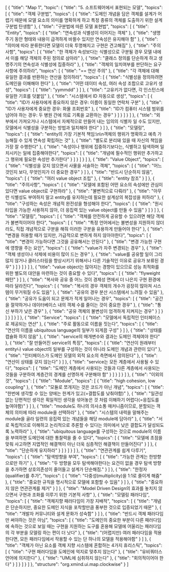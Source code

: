 [
  {
    "title": "Map 1",
    "topic": {
      "title": "5. 소프트웨어에서 표현되는 모델",
      "topics": [
        {
          "title": "객체 구분법",
          "topics": [
            {
              "title": "도메인 개념을 담은 객체를 설계가 어렵기 때문에 모델 요소의 의미를 명확하게 하고 특정 종류의 객체를 도출하기 위한 설계 구분법 탄생함"
            },
            {
              "title": "구분법에 따른 모델 표현법",
              "topics": [
                {
                  "title": "Entity",
                  "topics": [
                    {
                      "title": "연속성과 식별성이 이어지는 객체"
                    },
                    {
                      "title": "생명주기 동안 형태와 내용이 급격하게 바뀔수 있지만 연속성은 유지해야 함"
                    },
                    {
                      "title": "의미에 따라 분류한다면 모델이 더욱 투명해지고 구현은 견고해짐"
                    },
                    {
                      "title": "주의사항",
                      "topics": [
                        {
                          "title": "한 객체가 속성보다는 식별성으로 구분될 경우 모델 내에서 이를 해당 객체의 주된 정의로 삼아라"
                        },
                        {
                          "title": "클래스 정의를 단순하게 하고 생명주기의 연속성과 식별성에 집중하라"
                        },
                        {
                          "title": "객체의 일치여부를 판단하는 요구사항에 주의하라",
                          "topics": [
                            {
                              "title": "== 연산 주의"
                            },
                            {
                              "title": "각 객체에 대해 유일한 결과를 반환하는 연산을 정의하라",
                              "topics": [
                                {
                                  "title": "식별성을 정의하려면 도메인을 이해해야 한다"
                                },
                                {
                                  "title": "어떤 데이터 속성, 여러 속성 조합으로 고유키 생성",
                                  "topics": [
                                    {
                                      "title": "yymmdd"
                                    }
                                  ]
                                },
                                {
                                  "title": "고유키가 없다면, 각 인스턴스에 유일한 기호를 덧붙임"
                                },
                                {
                                  "title": "시스템에서 ID 자동으로 생성",
                                  "topics": [
                                    {
                                      "title": "ID가 사용자에게 중요하지 않은 경우: 이름이 동일한 연락처 구분"
                                    },
                                    {
                                      "title": "ID가 사용자에게 중요한 경우: 화물 조회번호"
                                    },
                                    {
                                      "title": "ID가 컴퓨터 시스템 범위를 넘어야 하는 경우: 두 병원 간에 의료 기록을 교환하는 경우"
                                    }
                                  ]
                                }
                              ]
                            }
                          ]
                        },
                        {
                          "title": "외부에서 가져오거나 시스템에서 자체적으로 만들어 내는 임의의 식별자 일 수도 있지만, 모델에서 식별성을 구분하는 방법과 일치해야 한다"
                        }
                      ]
                    },
                    {
                      "title": "모델링",
                      "topics": [
                        {
                          "title": "entity의 가장 기본적 책임:\n\n객체의 행위가 명확하고 예측 가능해질 수 있게 연속성 확립하는 것"
                        },
                        {
                          "title": "별도로 분리돼 있을 때 자신의 책임을 가장 잘 수행한다"
                        },
                        {
                          "title": "속성이나 행위에 집중하기보다는, 식별하고 탐색하며 일치시키는 일에 집중해야한다",
                          "topics": [
                            {
                              "title": "개념에 필수적인 행위만 추가하고 그 행위에 필요한 속성만 추가한다"
                            }
                          ]
                        }
                      ]
                    }
                  ]
                },
                {
                  "title": "Value Object",
                  "topics": [
                    {
                      "title": "식별성을 갖지 않으면서 사물을 서술하는 객체",
                      "topics": [
                        {
                          "title": "어느 것인지 보다, 무엇인지가 더 중요한 경우"
                        }
                      ]
                    },
                    {
                      "title": "반드시 단순하지 않음",
                      "topics": [
                        {
                          "title": "여러 value object 조립"
                        },
                        {
                          "title": "entity 참조"
                        }
                      ]
                    },
                    {
                      "title": "주의사항",
                      "topics": [
                        {
                          "title": "모델에 포함된 어떤 요소의 속성에만 관심이 있다면 value object로 구현하라"
                        },
                        {
                          "title": "불변적으로 다뤄라"
                        },
                        {
                          "title": "아무런 식별성도 부여하지 말고 entity를 유지하는데 필요한 설계상의 복잡성을 피하라"
                        },
                        {
                          "title": "구성하는 속성은 개념적 완전성을 형성해야 한다",
                          "topics": [
                            {
                              "title": "원시 타입을 가능한 사용하지 않아, 더 응집력 있는 value object를 만들 수 있음"
                            }
                          ]
                        }
                      ]
                    },
                    {
                      "title": "모델링",
                      "topics": [
                        {
                          "title": "객체를 안전하게 공유할 수 있으려면 해당 객체가 불변적이어야 한다",
                          "topics": [
                            {
                              "title": "특정 언어에서는 불변성을 지원하지 않더라도, 직접 개념적으로 구분을 해줘 이러한 구분을 유용하게 만들어야 한다"
                            },
                            {
                              "title": "변경을 허용할 때가 있지만, 가급적으로 변하게 하지 않아야한다",
                              "topics": [
                                {
                                  "title": "변경이 가능하다면 그것을 공유해서는 안된다"
                                },
                                {
                                  "title": "변경 가능한 구현에 영향을 주는 요인",
                                  "topics": [
                                    {
                                      "title": "value가 자주 변경되는 경우"
                                    },
                                    {
                                      "title": "객체 생성이나 삭제에 비용이 많이 드는 경우"
                                    },
                                    {
                                      "title": "value를 공유할 일이 그리 많지 않거나 클러스터링을 향상시키기 위해서나 다른 기술적인 이유로 공유가 보류된 경우"
                                    }
                                  ]
                                }
                              ]
                            }
                          ]
                        },
                        {
                          "title": "value object는 많아지는 경향이 있으므로 성능 최적화를 위한 별도의 대안을 마련하는 것이 중요할 수 있다",
                          "topics": [
                            {
                              "title": "flyweight 패턴"
                            }
                          ]
                        },
                        {
                          "title": "복사와 공유 중 어느 것이 경제성 면에서 더 나은지 구현 환경에 따라 달라진다",
                          "topics": [
                            {
                              "title": "복사의 경우 객체의 개수가 굉장히 많아져 시스템이 무거워질 수도 있음"
                            },
                            {
                              "title": "공유의 경우 분산 시스템에서 느려질 수 있음"
                            },
                            {
                              "title": "공유가 도움이 되고 문제가 적게 일어나는 경우",
                              "topics": [
                                {
                                  "title": "공간을 절약하거나 데이터베이스 내의 객체 수를 줄이는 것이 중요한 경우"
                                },
                                {
                                  "title": "통신 부하가 낮은 경우"
                                },
                                {
                                  "title": "공유 객체의 불변성이 엄격하게 지켜지는 경우"
                                }
                              ]
                            }
                          ]
                        }
                      ]
                    }
                  ]
                },
                {
                  "title": "Service",
                  "topics": [
                    {
                      "title": "모델에서 독립적인 인터페이스로 제공되는 연산"
                    },
                    {
                      "title": "주로 활동으로 이름을 짓는다",
                      "topics": [
                        {
                          "title": "연산의 이름을 ubiquitous language의 일부가 되게끔 구성"
                        }
                      ]
                    },
                    {
                      "title": "상태를 캡슐화 하지 않음"
                    },
                    {
                      "title": "service의 매개변수와 결과는 도메인 객체여야 한다"
                    },
                    {
                      "title": "잘 만들어진 service의 특징",
                      "topics": [
                        {
                          "title": "연산이 원래부터 entity나 value object의 일부를 구성하는 것이 아니라 도메인 개념과 관련이 있다"
                        },
                        {
                          "title": "인터페이스가 도메인 모델의 외적 요소의 측면에서 정의된다"
                        },
                        {
                          "title": "연산이 상태를 갖지 않는다"
                        }
                      ]
                    },
                    {
                      "title": "service는 모든 계층에서 사용될 수 있다",
                      "topics": [
                        {
                          "title": "도메인 계층에서 사용되는 것들과 다른 계층에서 사용되는 것들을 구분하여 계층간의 경계를 선명하게 구분해야 함"
                        }
                      ]
                    }
                  ]
                }
              ]
            },
            {
              "title": "이외의 것",
              "topics": [
                {
                  "title": "Module",
                  "topics": [
                    {
                      "title": "high cohesion, low coupling"
                    },
                    {
                      "title": "모듈로 쪼개지는 것은 코드가 아닌 개념",
                      "topics": [
                        {
                          "title": "한번에 생각할 수 있는 양에는 한계가 있고(=결합도를 낮춰야함)"
                        },
                        {
                          "title": "일관성 없는 단편적인 생각은 획일적인 생각을 섞어놓은 것 처럼 이해하기 어렵다(=응집도를 높여야함)"
                        }
                      ]
                    },
                    {
                      "title": "module도 하나의 의사소통 매커니즘이므로, 분할되는 객체의 의미에 따라 module을 선택하라"
                    },
                    {
                      "title": "시스템의 내력을 말해주는 module을 골라 일련의 응집력 있는 개념들을 해당 module에 담아라"
                    },
                    {
                      "title": "서로 독립적으로 이해하고 논리적으로 추론할 수 있다는 의미에서 낮은 결합도가 달성되도록 노력하라"
                    },
                    {
                      "title": "ubiquitous language를 구성하는 것으로 module의 이름을 부여하면 도메인에 대한 통찰력을 줄 수 있다",
                      "topics": [
                        {
                          "title": "모델에 초점을 맞춰 사고하면 지엽적인 해결책이 아닌 더욱 심층적인 해결책이 만들어진다"
                        }
                      ]
                    },
                    {
                      "title": "단순하게 유지하라"
                    }
                  ]
                }
              ]
            }
          ]
        },
        {
          "title": "연관관계를 쉽게 다루기",
          "topics": [
            {
              "title": "탐색방향을 부여",
              "topics": [
                {
                  "title": "가능한 관계는 한방향으로만 하기"
                },
                {
                  "title": "두 방향을 모두 탐색해야한다는 요건이 없을 경우 탐색 방향을 추가하면 상호의존성이 줄어들고 설계가 단순해짐."
                }
              ]
            },
            {
              "title": "한정자(qualifier)를 추가",
              "topics": [
                {
                  "title": "다중성(multiplicity)을 1:1로 줄이게 해줌"
                },
                {
                  "title": "중요한 규칙을 명시적으로 모델에 포함할 수 있음"
                }
              ]
            },
            {
              "title": "중요하지 않은 연관관계를 제거"
            }
          ]
        },
        {
          "title": "Model Driven Design의 효과를 놓치지 않으면서 구현과 조화를 이루기 위한 기본적 사항"
        },
        {
          "title": "모델링 패러다임",
          "topics": [
            {
              "title": "객체지향 패러다임이 가장 지배적",
              "topics": [
                {
                  "title": "개념은 단순하지만, 중요한 도메인 지식을 포착할만큼 풍부한 것으로 입증되었기 때문"
                },
                {
                  "title": "개발자 커뮤니티와 설계 문화가 성숙함"
                }
              ]
            },
            {
              "title": "반드시 객체 패러다임만 써야하는 것은 아님",
              "topics": [
                {
                  "title": "도메인의 중요한 부분이 다른 패러다임에 속하는 것으로 보일 때는 구현을 지원하는 도구를 혼용해 모델에 어울리는 패러다임의 각 부분을 모델링 하는 편이 더 낫다"
                },
                {
                  "title": "(어렵지만) 여러 패러다임을 적용한다면, 모든 패러다임에서 작용할 수 있는 단 하나의 모델을 적용해야함"
                }
              ]
            },
            {
              "title": "객체가 아닌 요소를 객체 지향 시스템에 혼합하는 4가지 휴리스틱",
              "topics": [
                {
                  "title": "구현 패러다임을 도메인에 억지로 맞추지 않는다"
                },
                {
                  "title": "유비쿼터스 언어에 의지한다"
                },
                {
                  "title": "UML에 심취하지 않는다"
                },
                {
                  "title": "회의적이어야 한다"
                }
              ]
            }
          ]
        }
      ]
    },
    "structure": "org.xmind.ui.map.clockwise"
  }
]